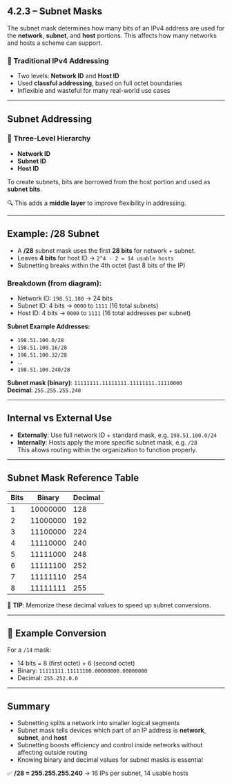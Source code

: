 ## 4.2.3 – Subnet Masks

The subnet mask determines how many bits of an IPv4 address are used for the **network**, **subnet**, and **host** portions. This affects how many networks and hosts a scheme can support.

### 🧱 Traditional IPv4 Addressing

- Two levels: **Network ID** and **Host ID**
- Used **classful addressing**, based on full octet boundaries
- Inflexible and wasteful for many real-world use cases

---

## Subnet Addressing

### 🧱 Three-Level Hierarchy
- **Network ID**
- **Subnet ID**
- **Host ID**

To create subnets, bits are borrowed from the host portion and used as **subnet bits**.

🔍 This adds a **middle layer** to improve flexibility in addressing.

---

## Example: /28 Subnet

- A **/28** subnet mask uses the first **28 bits** for network + subnet.
- Leaves **4 bits** for host ID → `2^4 - 2 = 14 usable hosts`
- Subnetting breaks within the 4th octet (last 8 bits of the IP)

### Breakdown (from diagram):
- Network ID: `198.51.100` → 24 bits
- Subnet ID: 4 bits → `0000` to `1111` (16 total subnets)
- Host ID: 4 bits → `0000` to `1111` (16 total addresses per subnet)

**Subnet Example Addresses:**
- `198.51.100.0/28`
- `198.51.100.16/28`
- `198.51.100.32/28`
- ...
- `198.51.100.240/28`

**Subnet mask (binary)**: `11111111.11111111.11111111.11110000`  
**Decimal**: `255.255.255.240`

---

## Internal vs External Use

- **Externally**: Use full network ID + standard mask, e.g. `198.51.100.0/24`
- **Internally**: Hosts apply the more specific subnet mask, e.g. `/28`  
  This allows routing within the organization to function properly.

---

## Subnet Mask Reference Table

| Bits | Binary        | Decimal |
|------|---------------|---------|
| 1    | 10000000      | 128     |
| 2    | 11000000      | 192     |
| 3    | 11100000      | 224     |
| 4    | 11110000      | 240     |
| 5    | 11111000      | 248     |
| 6    | 11111100      | 252     |
| 7    | 11111110      | 254     |
| 8    | 11111111      | 255     |

🧠 **TIP**: Memorize these decimal values to speed up subnet conversions.

---

## 🧠 Example Conversion

For a `/14` mask:
- 14 bits = 8 (first octet) + 6 (second octet)
- Binary: `11111111.11111100.00000000.00000000`
- Decimal: `255.252.0.0`

---

## Summary

- Subnetting splits a network into smaller logical segments
- Subnet mask tells devices which part of an IP address is **network**, **subnet**, and **host**
- Subnetting boosts efficiency and control inside networks without affecting outside routing
- Knowing binary and decimal values for subnet masks is essential

✅ **/28 = 255.255.255.240** → 16 IPs per subnet, 14 usable hosts

